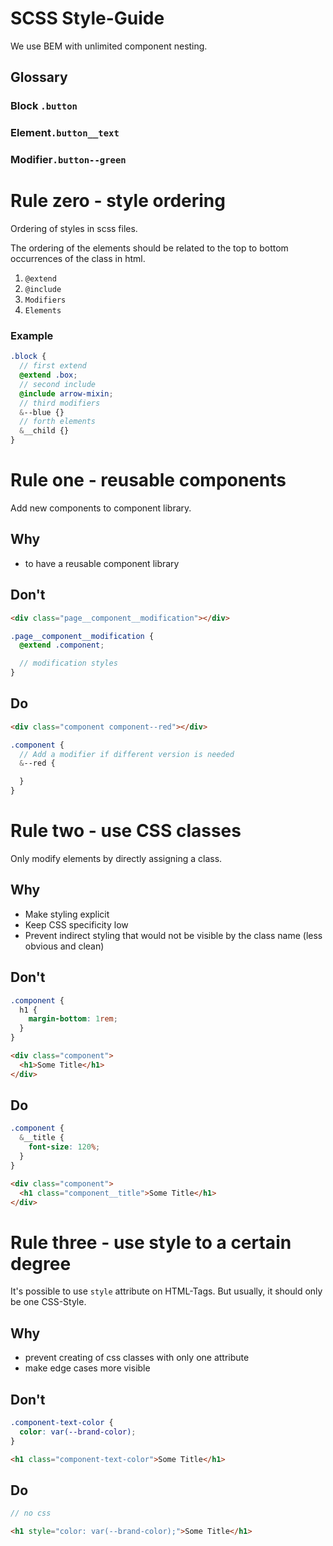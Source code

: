 # SCSS Style-Guide

We use BEM with unlimited component nesting.

## Glossary

### Block `.button`

### Element`.button__text`

### Modifier`.button--green`



# Rule zero - style ordering

Ordering of styles in scss files.

The ordering of the elements should be related to the top to bottom occurrences of the class in html.

1. `@extend`
2. `@include`
3. `Modifiers`
4. `Elements`

### Example

```scss
.block {
  // first extend
  @extend .box;
  // second include
  @include arrow-mixin;
  // third modifiers
  &--blue {}
  // forth elements
  &__child {}
}
```



# Rule one - reusable components

Add new components to component library.

## Why

- to have a reusable component library

## Don't

```html
<div class="page__component__modification"></div>
```

```scss
.page__component__modification {
  @extend .component;

  // modification styles
}
```



## Do

```html
<div class="component component--red"></div>
```

```scss
.component {
  // Add a modifier if different version is needed
  &--red {

  }
}
```

# Rule two - use CSS classes

Only modify elements by directly assigning a class.

## Why

- Make styling explicit
- Keep CSS specificity low
- Prevent indirect styling that would not be visible by the class name (less obvious and clean)

## Don't

```scss
.component {
  h1 {
    margin-bottom: 1rem;
  }
}
```

```html
<div class="component">
  <h1>Some Title</h1>
</div>
```

## Do

```scss
.component {
  &__title {
    font-size: 120%;
  }
}
```

```html
<div class="component">
  <h1 class="component__title">Some Title</h1>
</div>
```

# Rule three - use style to a certain degree

It's possible to use `style` attribute on HTML-Tags.
But usually, it should only be one CSS-Style.

## Why

- prevent creating of css classes with only one attribute
- make edge cases more visible

## Don't

```scss
.component-text-color {
  color: var(--brand-color);
}
```

```html
<h1 class="component-text-color">Some Title</h1>
```

## Do

```scss
// no css
```

```html
<h1 style="color: var(--brand-color);">Some Title</h1>
```
